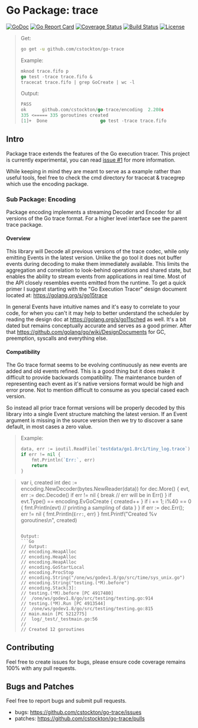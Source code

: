 # Go Package: trace

  [![GoDoc](http://img.shields.io/badge/go-documentation-blue.svg?style=flat-square)](http://godoc.org/github.com/cstockton/go-trace)
  [![Go Report Card](https://goreportcard.com/badge/github.com/cstockton/go-trace?style=flat-square)](https://goreportcard.com/report/github.com/cstockton/go-trace)
  [![Coverage Status](https://img.shields.io/codecov/c/github/cstockton/go-trace/master.svg?style=flat-square)](https://codecov.io/github/cstockton/go-trace?branch=master)
  [![Build Status](http://img.shields.io/travis/cstockton/go-trace.svg?style=flat-square)](https://travis-ci.org/cstockton/go-trace)
  [![License](http://img.shields.io/badge/license-mit-blue.svg?style=flat-square)](https://raw.githubusercontent.com/cstockton/go-trace/master/LICENSE)

  > Get:
  > ```bash
  > go get -u github.com/cstockton/go-trace
  > ```
  >
  > Example:
  > ```Go
  > mknod trace.fifo p
  > go test -trace trace.fifo &
  > tracecat trace.fifo | grep GoCreate | wc -l
  > ```
  >
  > Output:
  > ```Go
  > PASS
  > ok  	github.com/cstockton/go-trace/encoding	2.208s
  > 335 <===== 335 goroutines created
  > [1]+  Done                    go test -trace trace.fifo
  > ```


## Intro

Package trace extends the features of the Go execution tracer. This project is
currently experimental, you can read [issue #1](https://github.com/cstockton/go-trace/issues/1) for more information.

While keeping in mind they are meant to serve as a example rather than useful
tools, feel free to check the cmd directory for tracecat & tracegrep which use
the encoding package.

### Sub Package: Encoding

  Package encoding implements a streaming Decoder and Encoder for all versions
  of the Go trace format. For a higher level interface see the parent trace
  package.

#### Overview

  This library will Decode all previous versions of the trace codec, while only
  emitting Events in the latest version. Unlike the go tool it does not buffer
  events during decoding to make them immediately available. This limits the
  aggregation and correlation to look-behind operations and shared state, but
  enables the ability to stream events from applications in real time. Most of
  the API closely resembles events emitted from the runtime. To get a quick
  primer I suggest starting with the "Go Execution Tracer" design document
  located at: https://golang.org/s/go15trace

  In general Events have intuitive names and it's easy to correlate to your
  code, for when you can't it may help to better understand the scheduler by
  reading the design doc at https://golang.org/s/go11sched as well. It's a bit
  dated but remains conceptually accurate and serves as a good primer. After
  that https://github.com/golang/go/wiki/DesignDocuments for GC, preemption,
  syscalls and everything else.

#### Compatibility

  The Go trace format seems to be evolving continuously as new events are added
  and old events refined. This is a good thing but it does make it difficult to
  provide backwards compatibility. The maintenance burden of representing each
  event as it's native versions format would be high and error prone. Not to
  mention difficult to consume as you special cased each version.

  So instead all prior trace format versions will be properly decoded by this
  library into a single Event structure matching the latest version. If an
  Event argument is missing in the source version then we try to discover a
  sane default, in most cases a zero value.

  > Example:
  > ```Go
  > data, err := ioutil.ReadFile(`testdata/go1.8rc1/tiny_log.trace`)
  > if err != nil {
  > 	fmt.Println(`Err:`, err)
  > 	return
  > }

  > var i, created int
  > dec := encoding.NewDecoder(bytes.NewReader(data))
  > for dec.More() {
  > 	evt, err := dec.Decode()
  > 	if err != nil {
  > 		break // err will be in Err()
  > 	}
  > 	if evt.Type() == encoding.EvGoCreate {
  > 		created++
  > 	}
  > 	if i += 1; i%40 == 0 {
  > 		fmt.Println(evt) // printing a sampling of data
  > 	}
  > }
  > if err := dec.Err(); err != nil {
  > 	fmt.Println(`Err:`, err)
  > }
  > fmt.Printf("Created %v goroutines\n", created)
  > ```
  >
  > Output:
  > ```Go
  > // Output:
  > // encoding.HeapAlloc
  > // encoding.HeapAlloc
  > // encoding.HeapAlloc
  > // encoding.GoStartLocal
  > // encoding.ProcStop
  > // encoding.String("/one/ws/godev1.8/go/src/time/sys_unix.go")
  > // encoding.String("testing.(*M).before")
  > // encoding.Stack[3]:
  > // testing.(*M).before [PC 4917480]
  > // 	/one/ws/godev1.8/go/src/testing/testing.go:914
  > // testing.(*M).Run [PC 4913544]
  > // 	/one/ws/godev1.8/go/src/testing/testing.go:815
  > // main.main [PC 5212775]
  > // 	log/_test/_testmain.go:56
  > //
  > // Created 12 goroutines
  > ```


## Contributing

Feel free to create issues for bugs, please ensure code coverage remains 100%
with any pull requests.


## Bugs and Patches

  Feel free to report bugs and submit pull requests.

  * bugs:
    <https://github.com/cstockton/go-trace/issues>
  * patches:
    <https://github.com/cstockton/go-trace/pulls>
